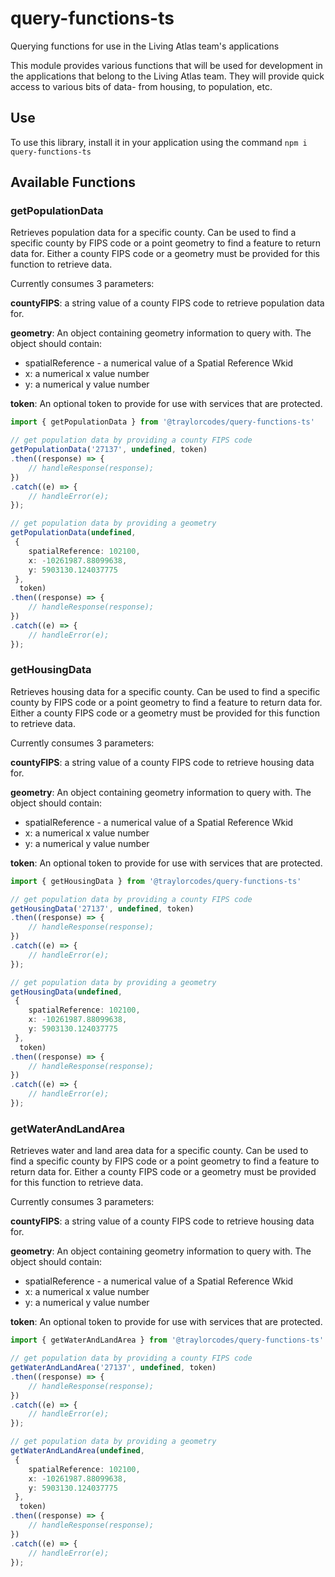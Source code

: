# query-functions-ts
Querying functions for use in the Living Atlas team's applications


This module provides various functions that will be used for development in the applications that belong to the Living Atlas team.
They will provide quick access to various bits of data- from housing, to population, etc.

## Use
To use this library, install it in your application using the command ```npm i query-functions-ts```

## Available Functions

### getPopulationData
Retrieves population data for a specific county. Can be used to find a specific county by FIPS code or a point geometry to find a feature to return data for. Either a county FIPS code or a geometry must be provided for this function to retrieve data.

Currently consumes 3 parameters:

**countyFIPS**: a string value of a county FIPS code to retrieve population data for.

**geometry**: An object containing geometry information to query with. The object should contain:
- spatialReference - a numerical value of a Spatial Reference Wkid
- x: a numerical x value number
- y: a numerical y value number

**token**: An optional token to provide for use with services that are protected.

```ts
import { getPopulationData } from '@traylorcodes/query-functions-ts'

// get population data by providing a county FIPS code
getPopulationData('27137', undefined, token)
.then((response) => {
    // handleResponse(response);
})
.catch((e) => {
    // handleError(e);
});

// get population data by providing a geometry
getPopulationData(undefined,
 {
    spatialReference: 102100,
    x: -10261987.88099638,
    y: 5903130.124037775
 },
  token)
.then((response) => {
    // handleResponse(response);
})
.catch((e) => {
    // handleError(e);
});
```

### getHousingData
Retrieves housing data for a specific county. Can be used to find a specific county by FIPS code or a point geometry to find a feature to return data for. Either a county FIPS code or a geometry must be provided for this function to retrieve data.

Currently consumes 3 parameters:

**countyFIPS**: a string value of a county FIPS code to retrieve housing data for.

**geometry**: An object containing geometry information to query with. The object should contain:
- spatialReference - a numerical value of a Spatial Reference Wkid
- x: a numerical x value number
- y: a numerical y value number

**token**: An optional token to provide for use with services that are protected.

```ts
import { getHousingData } from '@traylorcodes/query-functions-ts'

// get population data by providing a county FIPS code
getHousingData('27137', undefined, token)
.then((response) => {
    // handleResponse(response);
})
.catch((e) => {
    // handleError(e);
});

// get population data by providing a geometry
getHousingData(undefined,
 {
    spatialReference: 102100,
    x: -10261987.88099638,
    y: 5903130.124037775
 },
  token)
.then((response) => {
    // handleResponse(response);
})
.catch((e) => {
    // handleError(e);
});
```

### getWaterAndLandArea
Retrieves water and land area data for a specific county. Can be used to find a specific county by FIPS code or a point geometry to find a feature to return data for. Either a county FIPS code or a geometry must be provided for this function to retrieve data.

Currently consumes 3 parameters:

**countyFIPS**: a string value of a county FIPS code to retrieve housing data for.

**geometry**: An object containing geometry information to query with. The object should contain:
- spatialReference - a numerical value of a Spatial Reference Wkid
- x: a numerical x value number
- y: a numerical y value number

**token**: An optional token to provide for use with services that are protected.

```ts
import { getWaterAndLandArea } from '@traylorcodes/query-functions-ts'

// get population data by providing a county FIPS code
getWaterAndLandArea('27137', undefined, token)
.then((response) => {
    // handleResponse(response);
})
.catch((e) => {
    // handleError(e);
});

// get population data by providing a geometry
getWaterAndLandArea(undefined,
 {
    spatialReference: 102100,
    x: -10261987.88099638,
    y: 5903130.124037775
 },
  token)
.then((response) => {
    // handleResponse(response);
})
.catch((e) => {
    // handleError(e);
});
```